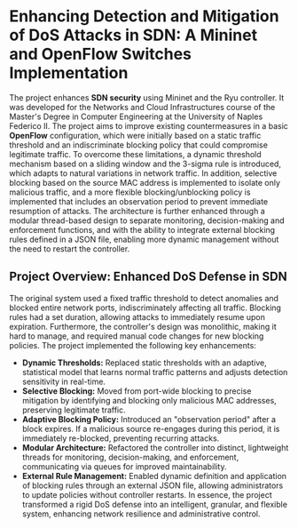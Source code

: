 # Enhancing Detection and Mitigation of DoS Attacks in SDN: A Mininet and OpenFlow Switches Implementation
The project enhances **SDN security** using Mininet and the Ryu controller. It was developed for the Networks and Cloud Infrastructures course of the Master's Degree in Computer Engineering at the University of Naples Federico II. The project aims to improve existing countermeasures in a basic **OpenFlow** configuration, which were initially based on a static traffic threshold and an indiscriminate blocking policy that could compromise legitimate traffic. To overcome these limitations, a dynamic threshold mechanism based on a sliding window and the 3-sigma rule is introduced, which adapts to natural variations in network traffic. In addition, selective blocking based on the source MAC address is implemented to isolate only malicious traffic, and a more flexible blocking/unblocking policy is implemented that includes an observation period to prevent immediate resumption of attacks. The architecture is further enhanced through a modular thread-based design to separate monitoring, decision-making and enforcement functions, and with the ability to integrate external blocking rules defined in a JSON file, enabling more dynamic management without the need to restart the controller.

## Project Overview: Enhanced DoS Defense in SDN
The original system used a fixed traffic threshold to detect anomalies and blocked entire network ports, indiscriminately affecting all traffic. Blocking rules had a set duration, allowing attacks to immediately resume upon expiration. Furthermore, the controller's design was monolithic, making it hard to manage, and required manual code changes for new blocking policies.
The project implemented the following key enhancements:
*   **Dynamic Thresholds:** Replaced static thresholds with an adaptive, statistical model that learns normal traffic patterns and adjusts detection sensitivity in real-time.
*   **Selective Blocking:** Moved from port-wide blocking to precise mitigation by identifying and blocking only malicious MAC addresses, preserving legitimate traffic.
*   **Adaptive Blocking Policy:** Introduced an "observation period" after a block expires. If a malicious source re-engages during this period, it is immediately re-blocked, preventing recurring attacks.
*   **Modular Architecture:** Refactored the controller into distinct, lightweight threads for monitoring, decision-making, and enforcement, communicating via queues for improved maintainability.
*   **External Rule Management:** Enabled dynamic definition and application of blocking rules through an external JSON file, allowing administrators to update policies without controller restarts.
In essence, the project transformed a rigid DoS defense into an intelligent, granular, and flexible system, enhancing network resilience and administrative control.
